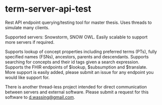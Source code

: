 # term-server-api-test
Rest API endpoint querying/testing tool for master thesis. Uses threads to simulate many clients.

Supported servers: Snowstorm, SNOW OWL. Easily scalable to support more servers if required.

Supports lookup of concept properties including preferred terms (PTs), fully specified names (FSNs), ancestors, parents and descendants.
Supports searching for concepts and their id tags given a search expression.
Supports the FHIR endpoints of $lookup, $subsumption and $translate. More support is easily added, please submit an issue for any endpoint you would like support for.

There is another thread-less project intended for direct communication between servers and external software. Please submit a request for this software to d.wassing@gmail.com.
